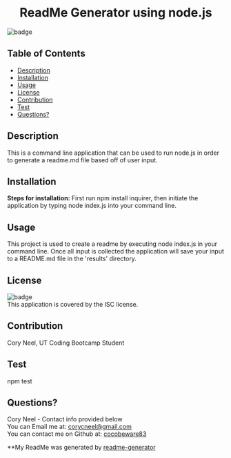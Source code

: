 
  <h1 align="center">ReadMe Generator using node.js</h1>

  ![badge](https://img.shields.io/badge/license-ISC-brightgreen)<br />
   
  ## Table of Contents
  * [Description](#description)
  * [Installation](#installation)
  * [Usage](#usage)
  * [License](#license)
  * [Contribution](#contribution)
  * [Test](#tests)
  * [Questions?](#questions)
  
  ## Description
  This is a command line application that can be used to run node.js in order to generate a readme.md file based off of user input.

  ## Installation
  **Steps for installation:** First run npm install inquirer, then initiate the application by typing node index.js into your command line.

  ## Usage
  This project is used to create a readme by executing node index.js in your command line. Once all input is collected the application will save your input to a README.md file in the 'results' directory.

  ## License
  ![badge](https://img.shields.io/badge/license-ISC-brightgreen)
  <br />
  This application is covered by the ISC license. 

  ## Contribution
  Cory Neel, UT Coding Bootcamp Student

  ## Test
  npm test

  ## Questions?
  Cory Neel - Contact info provided below
  <br/>
  You can Email me at: corycneel@gmail.com
  <br/>
  You can contact me on Github at: [cocobeware83](https://github.com/cocobeware83)

  **My ReadMe was generated by [readme-generator](https://github.com/cocobeware83/readme-generator)

  